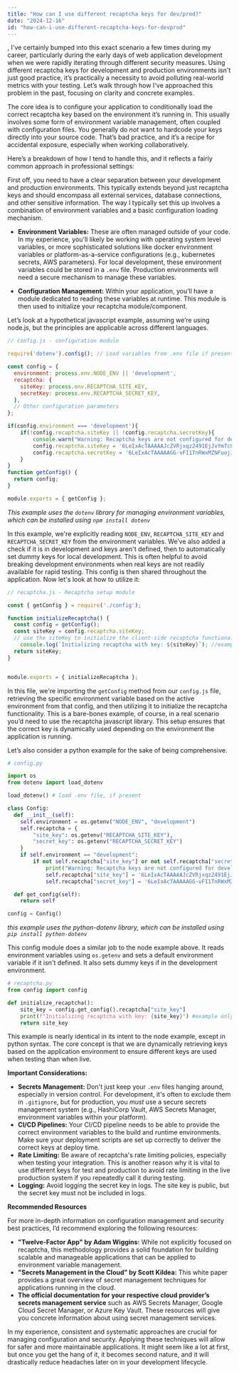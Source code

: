 ```yaml
---
title: "How can I use different recaptcha keys for dev/prod?"
date: "2024-12-16"
id: "how-can-i-use-different-recaptcha-keys-for-devprod"
---
```


,  I've certainly bumped into this exact scenario a few times during my career, particularly during the early days of web application development when we were rapidly iterating through different security measures. Using different recaptcha keys for development and production environments isn't just good practice, it’s practically a necessity to avoid polluting real-world metrics with your testing. Let’s walk through how I've approached this problem in the past, focusing on clarity and concrete examples.

The core idea is to configure your application to conditionally load the correct recaptcha key based on the environment it’s running in. This usually involves some form of environment variable management, often coupled with configuration files. You generally do *not* want to hardcode your keys directly into your source code. That’s bad practice, and it’s a recipe for accidental exposure, especially when working collaboratively.

Here’s a breakdown of how I tend to handle this, and it reflects a fairly common approach in professional settings:

First off, you need to have a clear separation between your development and production environments. This typically extends beyond just recaptcha keys and should encompass all external services, database connections, and other sensitive information. The way I typically set this up involves a combination of environment variables and a basic configuration loading mechanism.

*   **Environment Variables:** These are often managed outside of your code. In my experience, you'll likely be working with operating system level variables, or more sophisticated solutions like docker environment variables or platform-as-a-service configurations (e.g., kubernetes secrets, AWS parameters). For local development, these environment variables could be stored in a `.env` file. Production environments will need a secure mechanism to manage these variables.

*   **Configuration Management:** Within your application, you’ll have a module dedicated to reading these variables at runtime. This module is then used to initialize your recaptcha module/component.

Let’s look at a hypothetical javascript example, assuming we’re using node.js, but the principles are applicable across different languages.

```javascript
// config.js - configuration module

require('dotenv').config(); // Load variables from .env file if present

const config = {
  environment: process.env.NODE_ENV || 'development',
  recaptcha: {
    siteKey: process.env.RECAPTCHA_SITE_KEY,
    secretKey: process.env.RECAPTCHA_SECRET_KEY,
  },
  // Other configuration parameters
};

if(config.environment === 'development'){
    if(!config.recaptcha.siteKey || !config.recaptcha.secretKey){
        console.warn("Warning: Recaptcha keys are not configured for development. Using dummy keys.")
        config.recaptcha.siteKey = '6LeIxAcTAAAAAJcZVRjxqz2491EjJvYmTcOVse';
        config.recaptcha.secretKey = '6LeIxAcTAAAAAGG-vFI1TnRWxMZNFuojJ4WifJz';
    }
}
function getConfig() {
  return config;
}

module.exports = { getConfig };

```
*This example uses the `dotenv` library for managing environment variables, which can be installed using `npm install dotenv`*

In this example, we're explicitly reading `NODE_ENV`, `RECAPTCHA_SITE_KEY` and `RECAPTCHA_SECRET_KEY` from the environment variables. We’ve also added a check if it is in development and keys aren't defined, then to automatically set dummy keys for local development. This is often helpful to avoid breaking development environments when real keys are not readily available for rapid testing. This config is then shared throughout the application. Now let's look at how to utilize it:

```javascript
// recaptcha.js - Recaptcha setup module

const { getConfig } = require('./config');

function initializeRecaptcha() {
  const config = getConfig();
  const siteKey = config.recaptcha.siteKey;
  // use the siteKey to initialize the client-side recaptcha functionality
    console.log(`Initializing recaptcha with key: ${siteKey}`); //example only
  return siteKey;
}


module.exports = { initializeRecaptcha };
```

In this file, we're importing the `getConfig` method from our `config.js` file, retrieving the specific environment variable based on the active environment from that config, and then utilizing it to initialize the recaptcha functionality. This is a bare-bones example, of course, in a real scenario you’d need to use the recaptcha javascript library. This setup ensures that the correct key is dynamically used depending on the environment the application is running.

Let’s also consider a python example for the sake of being comprehensive.

```python
# config.py

import os
from dotenv import load_dotenv

load_dotenv() # load .env file, if present

class Config:
  def __init__(self):
    self.environment = os.getenv("NODE_ENV", "development")
    self.recaptcha = {
        "site_key": os.getenv("RECAPTCHA_SITE_KEY"),
        "secret_key": os.getenv("RECAPTCHA_SECRET_KEY")
    }
    if self.environment == "development":
        if not self.recaptcha["site_key"] or not self.recaptcha["secret_key"]:
            print("Warning: Recaptcha keys are not configured for development. Using dummy keys.")
            self.recaptcha["site_key"] = '6LeIxAcTAAAAAJcZVRjxqz2491EjJvYmTcOVse'
            self.recaptcha["secret_key"] = '6LeIxAcTAAAAAGG-vFI1TnRWxMZNFuojJ4WifJz'

  def get_config(self):
    return self

config = Config()
```
*this example uses the python-dotenv library, which can be installed using `pip install python-dotenv`*

This config module does a similar job to the node example above. It reads environment variables using `os.getenv` and sets a default environment variable if it isn't defined. It also sets dummy keys if in the development environment.

```python
# recaptcha.py
from config import config

def initialize_recaptcha():
    site_key = config.get_config().recaptcha["site_key"]
    print(f"Initializing recaptcha with key: {site_key}") #example only
    return site_key

```

This example is nearly identical in its intent to the node example, except in python syntax. The core concept is that we are dynamically retrieving keys based on the application environment to ensure different keys are used when testing than when live.

**Important Considerations:**

*   **Secrets Management:** Don't just keep your `.env` files hanging around, especially in version control. For development, it's often  to exclude them in `.gitignore`, but for production, you *must* use a secure secrets management system (e.g., HashiCorp Vault, AWS Secrets Manager, environment variables within your platform).
*   **CI/CD Pipelines:** Your CI/CD pipeline needs to be able to provide the correct environment variables to the build and runtime environments. Make sure your deployment scripts are set up correctly to deliver the correct keys at deploy time.
*   **Rate Limiting:** Be aware of recaptcha's rate limiting policies, especially when testing your integration. This is another reason why it is vital to use different keys for test and production to avoid rate limiting in the live production system if you repeatedly call it during testing.
*   **Logging:** Avoid logging the secret key in logs. The site key is public, but the secret key must not be included in logs.

**Recommended Resources**

For more in-depth information on configuration management and security best practices, I’d recommend exploring the following resources:

*   **"Twelve-Factor App" by Adam Wiggins:** While not explicitly focused on recaptcha, this methodology provides a solid foundation for building scalable and manageable applications that can be applied to environment variable management.
*   **"Secrets Management in the Cloud" by Scott Kildea:** This white paper provides a great overview of secret management techniques for applications running in the cloud.
*   **The official documentation for your respective cloud provider’s secrets management service** such as AWS Secrets Manager, Google Cloud Secret Manager, or Azure Key Vault. These resources will give you concrete information about using secret management services.

In my experience, consistent and systematic approaches are crucial for managing configuration and security. Applying these techniques will allow for safer and more maintainable applications. It might seem like a lot at first, but once you get the hang of it, it becomes second nature, and it will drastically reduce headaches later on in your development lifecycle.
